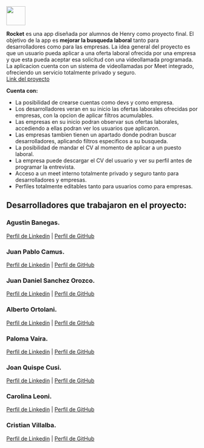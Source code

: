 <img src="https://img.shields.io/static/v1?label=&message=Rocket&color=fuchsia" style="height: 50px" >

**Rocket** es una app diseñada por alumnos de Henry como proyecto final.
El objetivo de la app es **mejorar la busqueda laboral** tanto para desarrolladores como para las empresas.
La idea general del proyecto es que un usuario pueda aplicar a una oferta laboral ofrecida por una empresa y que esta pueda aceptar esa solicitud con una videollamada programada. La aplicacion cuenta con un sistema de videollamadas por Meet integrado, ofreciendo un servicio totalmente privado y seguro.<br>
<a href="https://proyecto-final-nu.vercel.app/">Link del proyecto</a>

**Cuenta con:**
- La posibilidad de crearse cuentas como devs y como empresa.
- Los desarrolladores veran en su inicio las ofertas laborales ofrecidas por empresas, con la opcion de aplicar filtros acumulables.
- Las empresas en su inicio podran observar sus ofertas laborales, accediendo a ellas podran ver los usuarios que aplicaron.
- Las empresas tambien tienen un apartado donde podran buscar desarrolladores, aplicando filtros especificos a su busqueda.
- La posibilidad de mandar el CV al momento de aplicar a un puesto laboral.
- La empresa puede descargar el CV del usuario y ver su perfil antes de programar la entrevista.
- Acceso a un meet interno totalmente privado y seguro tanto para desarrolladores y empresas.
- Perfiles totalmente editables tanto para usuarios como para empresas.

<h2>Desarrolladores que trabajaron en el proyecto:</h2>

<h3>Agustin Banegas.</h3>
<a href="https://www.linkedin.com/in/agusbanegas/">Perfil de Linkedin</a> | <a href="https://github.com/Gothicrow">Perfil de GitHub</a>

<h3>Juan Pablo Camus.</h3>
<a href="https://www.linkedin.com/in/juan-pablo-camus-developer/">Perfil de Linkedin</a> | <a href="https://github.com/juanpabloCamus">Perfil de GitHub</a>

<h3>Juan Daniel Sanchez Orozco.</h3>
<a href="https://www.linkedin.com/in/juan-daniel-s%C3%A1nchez-orozco-5024801b4/">Perfil de Linkedin</a> | <a href="https://github.com/DanDev31">Perfil de GitHub</a>

<h3>Alberto Ortolani.</h3>
<a href="https://www.linkedin.com/in/alberto-ortolani-software-developer/">Perfil de Linkedin</a> | <a href="https://github.com/Belto321">Perfil de GitHub</a>

<h3>Paloma Vaira.</h3>
<a href="https://www.linkedin.com/in/palomavaira/">Perfil de Linkedin</a> | <a href="https://github.com/Palo1224">Perfil de GitHub</a>

<h3>Joan Quispe Cusi.</h3>
<a href="https://www.linkedin.com/in/joanquispedev/">Perfil de Linkedin</a> | <a href="https://github.com/joanQ95">Perfil de GitHub</a>

<h3>Carolina Leoni.</h3>
<a href="https://www.linkedin.com/in/caroleoni/">Perfil de Linkedin</a> | <a href="https://github.com/caroleoni">Perfil de GitHub</a>

<h3>Cristian Villalba.</h3>
<a href="https://www.linkedin.com/in/cristian-villalba-csv/">Perfil de Linkedin</a> | <a href="https://github.com/Cristiancsv">Perfil de GitHub</a>
